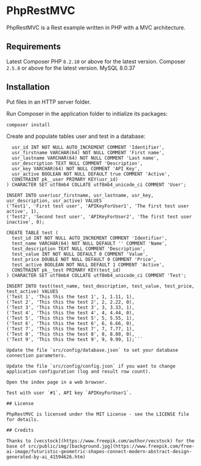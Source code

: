 
# PhpRestMVC

PhpRestMVC is a Rest example written in PHP with a MVC architecture.

## Requirements

Latest Composer
PHP `8.2.10` or above for the latest version.
Composer `2.5.8` or above for the latest version.
MySQL 8.0.37

## Installation

Put files in an HTTP server folder.

Run Composer in the application folder to initialize its packages:

```composer install```

Create and populate tables user and test in a database:

```CREATE TABLE user (
  usr_id INT NOT NULL AUTO_INCREMENT COMMENT 'Identifier',
  usr_firstname VARCHAR(64) NOT NULL COMMENT 'First name',
  usr_lastname VARCHAR(64) NOT NULL COMMENT 'Last name',
  usr_description TEXT NULL COMMENT 'Description',
  usr_key VARCHAR(64) NOT NULL COMMENT 'API Key',
  usr_active BOOLEAN NOT NULL DEFAULT true COMMENT 'Active',
  CONSTRAINT pk__user PRIMARY KEY(usr_id)
) CHARACTER SET utf8mb4 COLLATE utf8mb4_unicode_ci COMMENT 'User';

INSERT INTO user(usr_firstname, usr_lastname, usr_key, usr_description, usr_active) VALUES
('Test1', 'First test user', 'APIKeyForUser1', 'The first test user active', 1),
('Test2', 'Second test user', 'APIKeyForUser2', 'The first test user inactive', 0);

CREATE TABLE test (
  test_id INT NOT NULL AUTO_INCREMENT COMMENT 'Identifier',
  test_name VARCHAR(64) NOT NULL DEFAULT '' COMMENT 'Name',
  test_description TEXT NULL COMMENT 'Description',
  test_value INT NOT NULL DEFAULT 0 COMMENT 'Value',
  test_price DOUBLE NOT NULL DEFAULT 0 COMMENT 'Price',
  test_active BOOLEAN NOT NULL DEFAULT 1 COMMENT 'Active',
  CONSTRAINT pk__test PRIMARY KEY(test_id)
) CHARACTER SET utf8mb4 COLLATE utf8mb4_unicode_ci COMMENT 'Test';

INSERT INTO test(test_name, test_description, test_value, test_price, test_active) VALUES
('Test 1', 'This this the test 1', 1, 1.11, 1),
('Test 2', 'This this the test 2', 2, 2.22, 0),
('Test 3', 'This this the test 3', 3, 3.33, 1),
('Test 4', 'This this the test 4', 4, 4.44, 0),
('Test 5', 'This this the test 5', 5, 5.55, 1),
('Test 6', 'This this the test 6', 6, 6.66, 0),
('Test 7', 'This this the test 7', 7, 7.77, 1),
('Test 8', 'This this the test 8', 8, 8.88, 0),
('Test 9', 'This this the test 9', 9, 9.99, 1);```

Update the file `src/config/database.json` to set your database connection parameters.

Update the file `src/config/config.json` if you want to change application configuration (log and result row count).

Open the index page in a web browser.

Test with user `#1`, API key `APIKeyForUser1`.

## License

PhpRestMVC is licensed under the MIT License - see the LICENSE file for details.

## Credits

Thanks to [vecstock](https://www.freepik.com/author/vecstock) for the base of src/public/img/[background.jpg](https://www.freepik.com/free-ai-image/futuristic-geometric-shapes-connect-modern-abstract-design-generated-by-ai_41594626.htm)
